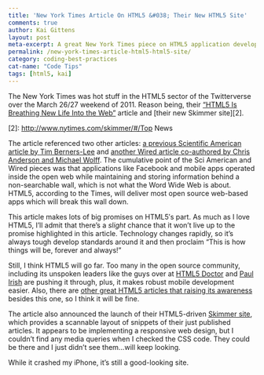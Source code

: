 ```yaml
---
title: 'New York Times Article On HTML5 &#038; Their New HTML5 Site'
comments: true
author: Kai Gittens
layout: post
meta-excerpt: A great New York Times piece on HTML5 application development and a demo of their new HTML5 Skimmer site
permalink: /new-york-times-article-html5-html5-site/
category: coding-best-practices
cat-name: "Code Tips"
tags: [html5, kai]
---
```

The New York Times was hot stuff in the HTML5 sector of the Twitterverse over the March 26/27 weekend of 2011. Reason being, their [“HTML5 Is Breathing New Life Into the Web”][1] article and [their new Skimmer site][2].

 [1]: http://www.nytimes.com/2011/03/27/business/27unboxed.html
 [2]: http://www.nytimes.com/skimmer/#/Top News

The article referenced two other articles: [a previous Scientific American article by Tim Berners-Lee][3] and [another Wired article co-authored by Chris Anderson and Michael Wolff][4]. The cumulative point of the Sci American and Wired pieces was that applications like Facebook and mobile apps operated inside the open web while maintaining and storing information behind a non-searchable wall, which is not what the Word Wide Web is about. HTML5, according to the Times, will deliver most open source web-based apps which will break this wall down.

 [3]: http://www.scientificamerican.com/article.cfm?id=long-live-the-web
 [4]: http://www.wired.com/magazine/2010/08/ff_webrip/all/1

This article makes lots of big promises on HTML5′s part. As much as I love HTML5, I’ll admit that there’s a *slight* chance that it won’t live up to the promise highlighted in this article. Technology changes rapidly, so it’s always tough develop standards around it and then proclaim “This is how things will be, forever and always!”

Still, I think HTML5 will go far. Too many in the open source community, including its unspoken leaders like the guys over at [HTML5 Doctor][5] and [Paul Irish][6] are pushing it through, plus, it makes robust mobile development easier. Also, there are [other great HTML5 articles that raising its awareness][7] besides this one, so I think it will be fine.

 [5]: http://html5doctor.com/
 [6]: http://paulirish.com/
 [7]: /html5-article-roundup/

The article also announced the launch of their HTML5-driven [Skimmer site][8], which provides a scannable layout of snippets of their just published articles. It appears to be implementing a responsive web design, but I couldn’t find any media queries when I checked the CSS code. They could be there and I just didn’t see them…will keep looking.

 [8]: http://www.nytimes.com/skimmer/

While it crashed my iPhone, it’s still a good-looking site.